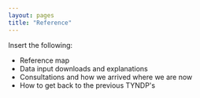 ```yaml
---
layout: pages
title: "Reference"
---
```

<div class="row" markdown="1">
Insert the following:

- Reference map
- Data input downloads and explanations
- Consultations and how we arrived where we are now
- How to get back to the previous TYNDP's
</div>